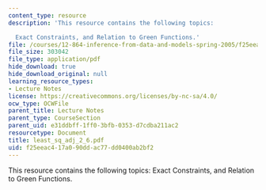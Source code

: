 ```yaml
---
content_type: resource
description: 'This resource contains the following topics:

  Exact Constraints, and Relation to Green Functions.'
file: /courses/12-864-inference-from-data-and-models-spring-2005/f25eeac417a090ddac77dd0400ab2bf2_least_sq_adj_2_6.pdf
file_size: 303042
file_type: application/pdf
hide_download: true
hide_download_original: null
learning_resource_types:
- Lecture Notes
license: https://creativecommons.org/licenses/by-nc-sa/4.0/
ocw_type: OCWFile
parent_title: Lecture Notes
parent_type: CourseSection
parent_uid: e31ddbff-1ff0-3bfb-0353-d7cdba211ac2
resourcetype: Document
title: least_sq_adj_2_6.pdf
uid: f25eeac4-17a0-90dd-ac77-dd0400ab2bf2
---
```

This resource contains the following topics:
Exact Constraints, and Relation to Green Functions.